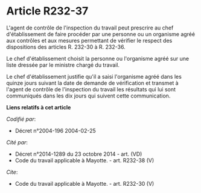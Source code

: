 # Article R232-37

L'agent de contrôle de l'inspection du travail peut prescrire au chef d'établissement de faire procéder par une personne ou
un organisme agréé aux contrôles et aux mesures permettant de vérifier le respect des dispositions des articles R. 232-30 à
R. 232-36. 

Le chef d'établissement choisit la personne ou l'organisme agréé sur une liste dressée par le ministre chargé du travail. 

Le chef d'établissement justifie qu'il a saisi l'organisme agréé dans les quinze jours suivant la date de demande de
vérification et transmet à l'agent de contrôle de l'inspection du travail les résultats qui lui sont communiqués dans les dix
jours qui suivent cette communication.

**Liens relatifs à cet article**

_Codifié par_:

  - Décret n°2004-196 2004-02-25

_Cité par_:

  - Décret n°2014-1289 du 23 octobre 2014 - art. (VD)
  - Code du travail applicable à Mayotte. - art. R232-38 (V)

_Cite_:

  - Code du travail applicable à Mayotte. - art. R232-30 (V)
